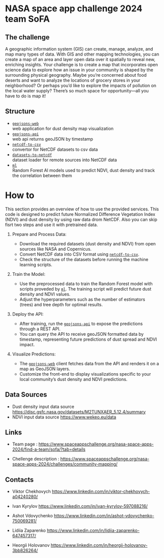 # NASA space app challenge 2024 team SoFA

## The challenge 
A geographic information system (GIS) can create, manage, analyze, and map many types of data. With GIS and other mapping technologies, you can create a map of an area and layer open data over it spatially to reveal new, enriching insights. Your challenge is to create a map that incorporates open science data to explore how an issue in your community is shaped by the surrounding physical geography. Maybe you’re concerned about food deserts and want to analyze the locations of grocery stores in your neighborhood? Or perhaps you’d like to explore the impacts of pollution on the local water supply? There’s so much space for opportunity—all you have to do is map it!

## Structure
- [```geojsons-web```](https://github.com/Shadows-of-Forgotten-Ancestors-SoFA/geojsons-web)    
  web application for dust density map visualization
- [```geojsons-api```](https://github.com/Shadows-of-Forgotten-Ancestors-SoFA/geojsons-api)   
  web api returns geoJSON by timestamp
- [```netcdf-to-csv```](https://github.com/Shadows-of-Forgotten-Ancestors-SoFA/netcdf-to-csv)   
  convertor for NetCDF datasets to csv data
- [```datasets-to-netcdf```](https://github.com/Shadows-of-Forgotten-Ancestors-SoFA/datasets-to-netcdf)   
  dataset loader for remote sources into NetCDF data
- [```ml```](https://github.com/Shadows-of-Forgotten-Ancestors-SoFA/ml)   
  Random Forest AI models used to predict NDVI, dust density and track the correlation between them


# How to

This section provides an overview of how to use the provided services. This code is designed to predict future Normalized Difference Vegetation Index (NDVI) and dust density by using raw data drom NetCDF. Also you can skip fisrt two steps and use it with pretrained data.

1. Prepare and Process Data:
   - Download the required datasets (dust density and NDVI) from open sources like NASA and Copernicus.
   - Convert NetCDF data into CSV format using [```netcdf-to-csv```](https://github.com/Shadows-of-Forgotten-Ancestors-SoFA/netcdf-to-csv).
   - Check the structure of the datasets before running the machine learning scripts.

2. Train the Model:
   - Use the preprocessed data to train the Random Forest model with scripts proveded by [```ml```](https://github.com/Shadows-of-Forgotten-Ancestors-SoFA/ml). The training script will predict future dust density and NDVI values.
   - Adjust the hyperparameters such as the number of estimators (trees) and tree depth for optimal results.
   
3. Deploy the API:
   - After training, run the [```geojsons-api```](https://github.com/Shadows-of-Forgotten-Ancestors-SoFA/geojsons-api) to expose the predictions through a REST API. 
   - You can query the API to receive geoJSON formatted data by timestamp, representing future predictions of dust spread and NDVI impact.

4. Visualize Predictions:
   - The [```geojsons-web```](https://github.com/Shadows-of-Forgotten-Ancestors-SoFA/geojsons-web) client fetches data from the API and renders it on a map as GeoJSON layers. 
   - Customize the front-end to display visualizations specific to your local community’s dust density and NDVI predictions.



## Data Sources
- Dust density input data source
  https://disc.gsfc.nasa.gov/datasets/M2TUNXAER_5.12.4/summary
- NDVI input data source
  https://www.wekeo.eu/data


## Links 
- Team page :
  https://www.spaceappschallenge.org/nasa-space-apps-2024/find-a-team/sofa/?tab=details 

- Chellenge description :
  https://www.spaceappschallenge.org/nasa-space-apps-2024/challenges/community-mapping/

## Contacts
- Viktor Chekhovych
  https://www.linkedin.com/in/viktor-chekhovych-a04240280/

- Ivan Kyrylov
  https://www.linkedin.com/in/ivan-kyrylov-597088216/

- Ashot Vdovychenko
  https://www.linkedin.com/in/ashot-vdovychenko-750069281/

- Lidiia Zaparenko
  https://www.linkedin.com/in/lidiia-zaparenko-647457317/

- Heorgii Holovanov
  https://www.linkedin.com/in/heorgii-holovanov-3bb826264/
